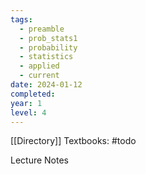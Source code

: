```yaml
---
tags:
  - preamble
  - prob_stats1
  - probability
  - statistics
  - applied
  - current
date: 2024-01-12
completed: 
year: 1
level: 4
---
```

[[Directory]]
Textbooks:
#todo 

Lecture Notes